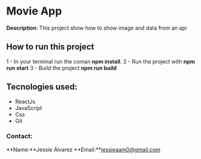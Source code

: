# Movie App

**Description**: This project show how to show image and data from an api

## How to run this project

1 - In your terminal run the coman **npm install**.
2 - Run the project with **npm run start**
3 - Build the project **npm run build**

## Tecnologies used:

- ReactJs
- JavaScript
- Css
- Git

### Contact:

**Name:**Jessie Álvarez
**Email:**jessieaam0@gmail.com